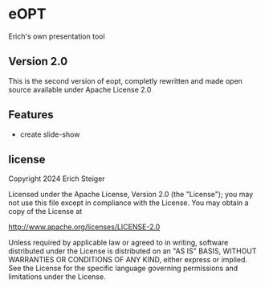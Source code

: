 # eOPT
Erich's own presentation tool

## Version 2.0
This is the second version of eopt, completly rewritten and made open source available under Apache License 2.0

## Features
 * create slide-show

## license
Copyright 2024 Erich Steiger

Licensed under the Apache License, Version 2.0 (the "License"); you may not
use this file except in compliance with the License. You may obtain a copy of
the License at

http://www.apache.org/licenses/LICENSE-2.0

Unless required by applicable law or agreed to in writing, software
distributed under the License is distributed on an "AS IS" BASIS, WITHOUT
WARRANTIES OR CONDITIONS OF ANY KIND, either express or implied. See the
License for the specific language governing permissions and limitations under
the License.